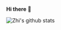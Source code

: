 <b>Hi there</b> 👋 

![Zhi's github stats](https://github-readme-stats.vercel.app/api?username=zhili42&show_icons=true&theme=dracula)
